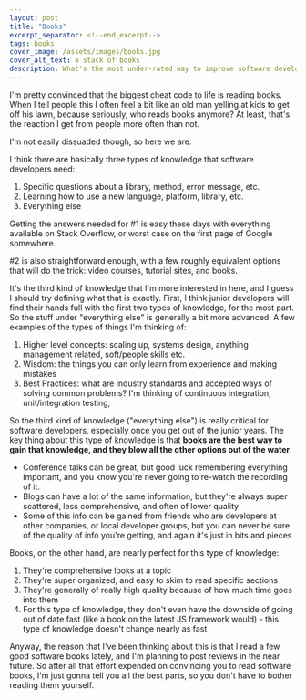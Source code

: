 ```yaml
---
layout: post
title: "Books"
excerpt_separator: <!--end_excerpt-->
tags: books
cover_image: /assets/images/books.jpg
cover_alt_text: a stack of books
description: What's the most under-rated way to improve software development skills? Books, hands down.
---
```

I'm pretty convinced that the biggest cheat code to life is reading books. When I tell people this I often feel a bit like an old man yelling at kids to get off his lawn, because seriously, who reads books anymore? At least, that's the reaction I get from people more often than not.
<!--end_excerpt-->
I'm not easily dissuaded though, so here we are.

I think there are basically three types of knowledge that software developers need:
1. Specific questions about a library, method, error message, etc. 
2. Learning how to use a new language, platform, library, etc.
3. Everything else

Getting the answers needed for #1 is easy these days with everything available on Stack Overflow, or worst case on the first page of Google somewhere.

#2 is also straightforward enough, with a few roughly equivalent options that will do the trick: video courses, tutorial sites, and books.

It's the third kind of knowledge that I'm more interested in here, and I guess I should try defining what that is exactly.
First, I think junior developers will find their hands full with the first two types of knowledge, for the most part. So the stuff under "everything else"
is generally a bit more advanced. A few examples of the types of things I'm thinking of:
1. Higher level concepts: scaling up, systems design, anything management related, soft/people skills etc.
2. Wisdom: the things you can only learn from experience and making mistakes
3. Best Practices: what are industry standards and accepted ways of solving common problems? I'm thinking of continuous integration, unit/integration testing, 

So the third kind of knowledge ("everything else") is really critical for software developers, especially once you get out of the junior years. The key thing about this type of knowledge is that **books are the best way to gain that knowledge, and they blow all the other options out of the water**.

- Conference talks can be great, but good luck remembering everything important, and you know you're never going to re-watch the recording of it.
- Blogs can have a lot of the same information, but they're always super scattered, less comprehensive, and often of lower quality
- Some of this info can be gained from friends who are developers at other companies, or local developer groups, but you can never be sure of the quality of info you're getting, and again it's just in bits and pieces

Books, on the other hand, are nearly perfect for this type of knowledge:
1. They're comprehensive looks at a topic
2. They're super organized, and easy to skim to read specific sections
3. They're generally of really high quality because of how much time goes into them
4. For this type of knowledge, they don't even have the downside of going out of date fast (like a book on the latest JS framework would) - this type of knowledge doesn't change nearly as fast

Anyway, the reason that I've been thinking about this is that I read a few good software books lately, and I'm planning to post reviews in the near future. So after all that effort expended on convincing you to read software books, I'm just gonna tell you all the best parts, so you don't have to bother reading them yourself.